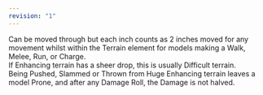 ```yaml
---
revision: "1"
---
```

Can be moved through but each inch counts as 2 inches moved for any movement whilst within the Terrain element for models making a Walk, Melee, Run, or Charge.  
If Enhancing terrain has a sheer drop, this is usually Difficult terrain.  
Being Pushed, Slammed or Thrown from Huge Enhancing terrain leaves a model Prone, and after any Damage Roll, the Damage is not halved.